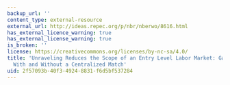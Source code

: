 ```yaml
---
backup_url: ''
content_type: external-resource
external_url: http://ideas.repec.org/p/nbr/nberwo/8616.html
has_external_licence_warning: true
has_external_license_warning: true
is_broken: ''
license: https://creativecommons.org/licenses/by-nc-sa/4.0/
title: 'Unraveling Reduces the Scope of an Entry Level Labor Market: Gastroenterology
  With and Without a Centralized Match'
uid: 2f57093b-40f3-4924-8831-f6d5bf537284
---
```

